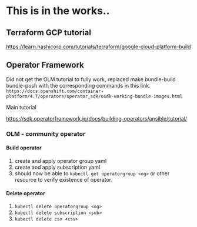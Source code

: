 # This is in the works..


## Terraform GCP tutorial

https://learn.hashicorp.com/tutorials/terraform/google-cloud-platform-build



## Operator Framework

Did not get the OLM tutorial to fully work, replaced make bundle-build bundle-push with the corresponding commands in this link.
`https://docs.openshift.com/container-platform/4.7/operators/operator_sdk/osdk-working-bundle-images.html`

Main tutorial

https://sdk.operatorframework.io/docs/building-operators/ansible/tutorial/

### OLM - community operator

#### Build operator

1. create and apply operator group yaml
2. create and apply subscription yaml
3. should now be able to `kubectl get operatorgroup <og>` or other resource to verify existence of operator.

#### Delete operator
1. `kubectl delete operatorgroup <og>`
2. `kubectl delete subscription <sub>`
3. `kubectl delete csv <csv>`
